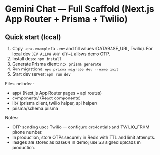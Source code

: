 # Gemini Chat — Full Scaffold (Next.js App Router + Prisma + Twilio)

## Quick start (local)

1. Copy `.env.example` to `.env` and fill values (DATABASE_URL, Twilio). For local dev `DEV_ALLOW_ANY_OTP=1` allows demo OTP.
2. Install deps: `npm install`
3. Generate Prisma client: `npx prisma generate`
4. Run migrations: `npx prisma migrate dev --name init`
5. Start dev server: `npm run dev`

Files included:
- app/ (Next.js App Router pages + api routes)
- components/ (React components)
- lib/ (prisma client, twilio helper, api helper)
- prisma/schema.prisma

Notes:
- OTP sending uses Twilio — configure credentials and TWILIO_FROM phone number.
- In production, store OTPs securely in Redis with TTL and limit attempts.
- Images are stored as base64 in demo; use S3 signed uploads in production.
